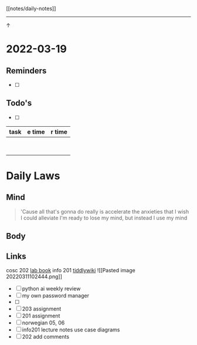 [[notes/daily-notes]]

---
↑

# 2022-03-19
## Reminders
- [ ] 
## Todo's
- [ ] 

| task                     | e time | r time |
| -------------------------| ------ | -------|
|                          |        |        |
|                          |        |        |
|                          |        |        |
|                          |        |        |
|                          |        |        |
|                          |        |        |
|                          |        |        |
|                          |        |        |

# Daily Laws
## Mind
> 'Cause all that's gonna do really is accelerate the anxieties that I wish I could alleviate
> I'm ready to lose my mind, but instead I use my mind

## Body

## Links
cosc 202 [lab book](https://cosc202.cspages.otago.ac.nz/lab-book/COSC202LabBook.pdf)
info 201 [tiddlywiki](https://isgb.otago.ac.nz/infosci/INFO201/labs_release/raw/master/output/info201_labs.html#%2FLabs%2FLab%2002%2FLab%202%3A%20Git%20and%20GitBucket:%5B%5B%2FLabs%2FLab%2002%2FLab%202%3A%20Git%20and%20GitBucket%5D%5D)
![[Pasted image 20220311102444.png]]
- [ ] python ai weekly review
- [ ] my own password manager
- [ ] 
- [ ] 203 assignment
- [ ] 201 assignment
- [ ] norwegian 05, 06
- [ ] info201 lecture notes use case diagrams
- [ ] 202 add comments 
